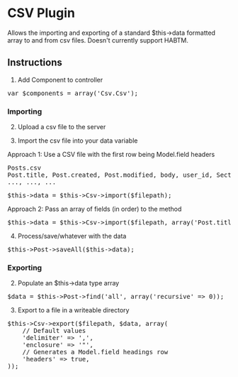 # CSV Plugin

Allows the importing and exporting of a standard $this->data formatted array to and from csv files.
Doesn't currently support HABTM.

## Instructions

1. Add Component to controller

<pre>var $components = array('Csv.Csv');</pre>

### Importing

2. Upload a csv file to the server

3. Import the csv file into your data variable

Approach 1: Use a CSV file with the first row being Model.field headers

<pre>Posts.csv
Post.title, Post.created, Post.modified, body, user_id, Section.name, Category.0.name, Category.0.description, Category.1.name, Category.1.description
..., ..., ...
</pre>

<pre>$this->data = $this->Csv->import($filepath);</pre>

Approach 2: Pass an array of fields (in order) to the method

<pre>$this->data = $this->Csv->import($filepath, array('Post.title', 'Post.created', 'Post.modified', 'body', 'user_id', 'Category.0.name', 'Category.0.description', 'Category.1.name', 'Category.1.description'));</pre>

4. Process/save/whatever with the data

<pre>$this->Post->saveAll($this->data);</pre>

### Exporting

2. Populate an $this->data type array

<pre>$data = $this->Post->find('all', array('recursive' => 0));</pre>

3. Export to a file in a writeable directory

<pre>$this->Csv->export($filepath, $data, array(
	// Default values
	'delimiter' => ',',
	'enclosure' => '"',
	// Generates a Model.field headings row
	'headers' => true, 
));</pre>